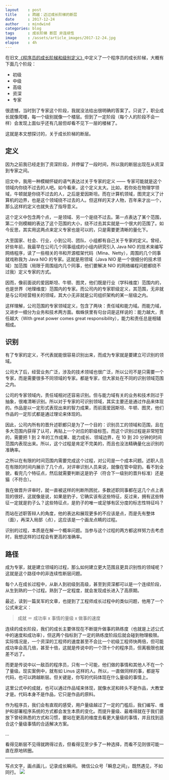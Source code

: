 ```yaml
---
layout    : post
title     : 跨越：迈过成长阶梯的断层
date      : 2017-12-24
author    : mindwind
categories: blog
tags      : 成长阶梯 断层 非连续性
image     : /assets/article_images/2017-12-24.jpg
elapse    : 4h
---
```



在旧文[《程序员的成长阶梯和级别定义》](https://mp.weixin.qq.com/s?__biz=MzAxMTEyOTQ5OQ==&mid=2650610534&idx=1&sn=653dbd5b54b32f232dc86f973b30e983#rd)中定义了一个程序员的成长阶梯，大概有下面几个阶段：

  - 初级
  - 中级
  - 高级
  - 资深
  - 专家

很遗憾，当时到了专家这个阶段，我就没法给出很明确的答案了。只说了，职业成长就像爬楼，每一个级别就像一个楼层。但到了一定阶段（每个人的阶段不会一样）会发现上面似乎还有几层但却看不见下一层的楼梯了。

这就是本文想探讨的，关于成长阶梯的断层。


## 定义
因为之前我已经走到了资深阶段，并停留了一段时间，所以我的断层出现在从资深到专家之间。

旧文中，我用一种模糊怀疑的语气表达过关于专家的定义 —— 专家可能就是这个领域内你绕不过去的人吧。如今看来，这个定义太大。比如，若你处在物理学领域，牛顿就是你绕不过去的人，之后是爱因斯坦。而在计算机领域，图灵定义了计算机的边界，也是这个领域绕不过去的人。但这样的天才人物，百年来才出一个，那么这样的定义也就失去了指导意义。

这个定义中包含两个点，一是领域、另一个是绕不过去。第一点表达了某个范围，第二个则模糊的表达了这个范围的大小，绕不过去其实就是一个很大的范围了。如今反思，其实用这两点来定义专家也是可以的，只是需要更清晰的量化下。

大至国家、社会、行业，小到公司、团队、小组都有自己关于专家的定义。曾经，好些年前，我最早在公司几个同事组成的小组内研究引入 Java NIO 的技术来编写网络程序，读了一些相关的书和开源框架代码（Mina、Netty），周围的几个同事就戏称我为 Java NIO 的专家。这就是用领域（Java NIO 是一个很细分的技术领域）加范围（局限于周围组内几个同事，他们要解决 NIO 的网络编程问题都绕不过我）定义专家的方式。

因而，像前面说的爱因斯坦、牛顿、图灵，他们既是行业（学科维度）范围内的，也是世界（地理维度）范围内的专家。而公司内的专家职级定义，其范围，无非就是与公司经营相关的领域，其大小无非就是公司组织架构的某一层级之内。

这样理解，公司范围的专家领域定义，包含了两块：责任域和能力域。而能力域，又进步一细分为业务和技术两方面。蜘蛛侠里有句台词是这样说的：能力越大，责任越大（With great power comes great responsibility），能力和责任总是相辅相成。


## 识别
有了专家的定义，不代表就能很容易识别出来，而成为专家就是要建立可识别的领域。

公司大了后，经营业务广泛，涉及的技术领域也很广泛，所以公司不是只需要一个专家，而是需要很多不同领域的专家。都是专家，但大家处在不同的识别领域范围之内。

公司的专家领域内，责任域相对还容易识别。但与能力域有关的业务和技术则过于抽象，很难清晰识别。所以对于专家的可识别领域，其实主要还是通过作品来体现的。作品是以一定形式表现出来的智力成果，而前面爱因斯坦、牛顿、图灵，他们作品的一定形式都是通过理论来体现的。

因此，公司内所有的晋升述职都只是为了一个目的：识别员工的领域和范围，且在多大范围内获得了认可，再贴上一个对应的职级标签。而这个识别过程是非常短暂的，需要把 1 到 2 年的工作成果、能力成长、领域边界，在 10 到 20 分钟的时间范围内表现出来。所以，这个过程是肯定不完美的，而且也没法精确量化出识别的准确率。

之所以在有限的时间范围内需要完成这个过程，对公司是一个成本问题。述职人员在有限的时间内展示了几个点，对评审识别人员来说，就像在管中窥豹。看不到全貌，看完几个特征点，然后就需要判断这是豹子（符合下一级别的晋升标准）还是猫（不符合）。

我在做晋升评审时，就一直被这样的判断所困扰，多数述职同事都在这几个点上表现的很好。这就像是说，如果是豹子，它确实该有这些特征，反过来，拥有这些特征一定就是豹子么？这些特征点，是豹子的唯一或足够有区分度的标志性特征吗？

而站在述职答辩人的角度，他的表达和展现更多的不应该是点，而是先有整体（面），再深入局部（点），这应该是一个画龙点睛的过程。

识别的过程，本质是在解一个概率问题。当参与这个过程的两方都这样努力去考虑时，我想这样的过程会有更高的准确率。


## 路径
成为专家，就是建立领域的过程，那么如何建立更大范围且更具识别性的领域呢？这就是这个路径中的非连续性断层问题。

每个人在成长过程中，从新人到初级到高级，甚至到资深都可以是一个连续阶段，从生到熟的一个过程。熟到了一定程度，就会发现成长进入了高原期。

最近，读到一篇吴军的文章，也提到了工程师成长过程中的类似问题，他用了一个公式来定义：

  > 成就 ＝ 成功率 x 事情的量级 x 做事的速度

连续的成长阶段，我们的成长主要体现在不断提升做事的熟练度（也就是上述公式中的速度和成功率），但这两个指标到了一定的熟练度阶段后就会碰到物理极限。实际情况是，一个资深的工程师的速度甚至不会比一个初级工程师快两倍，但可能成功率会高几倍，甚至十倍，这就是传说中的一个顶十个的程序员，但离极限也就差不远了。

而更是传说中以一敌百的程序员，只有一个可能，他们做的事情和其他人不在一个了量级。现实案例中，就有如 Linus 这样的人。所以，一直做同样的事，都是写代码，也可以跨越断层。但关键是，你写的代码体现在什么量级的事情上。

这里公式中的成就，也可以通过作品域来体现，就像水泥和砖头不是作品，大教堂才是。代码本身不是作品，它只是作品的原料。

作为程序员，我们会有直观的感受，用户量级越过了一定的门槛后，我们编写、维护和部署程序系统的方式都会发生本质的变化。而提升量级、最难得就在于我们要放下曾经熟悉的方式和习惯，要站在更高的维度去看更大量级的事情，并且找到适合这个量级事情的合适解决方案。

...

看得见断层不见得就跨得过去，但看得见至少多了一种选择，而看不见则很可能一直在原地转圈。


---
写点文字，画点画儿，记录成长瞬间。
微信公众号「瞬息之间」，既然遇见，不如同行。
![](/assets/images/qrcode_wechat_avatar.jpg)
